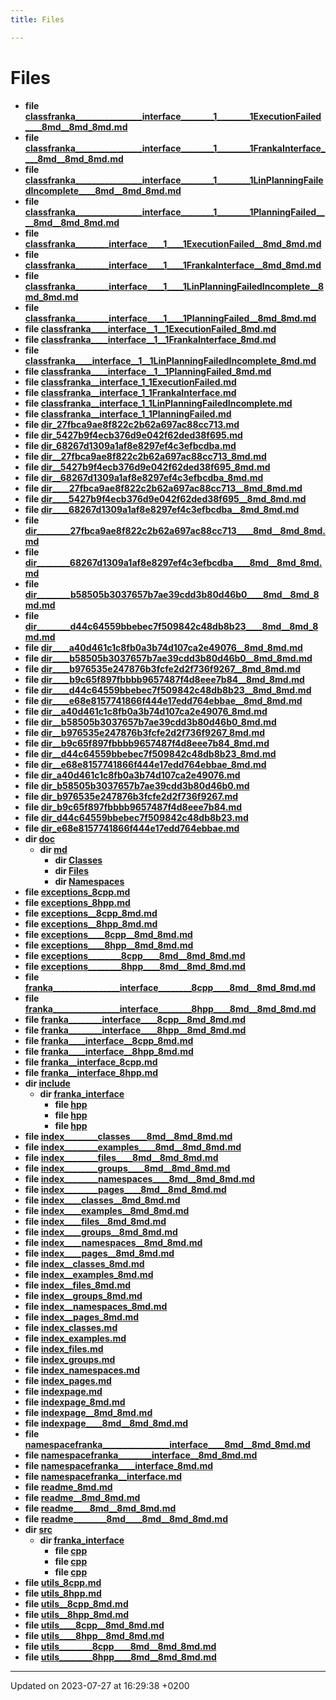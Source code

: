 ```yaml
---
title: Files

---
```


# Files




* **file [classfranka________________interface________1________1ExecutionFailed____8md__8md_8md.md](Files/classfranka________________________________interface________________1________________1ExecutionF7fcfc176ef28fe4326eebb6eea4ce533.md#file-classfranka----------------interface--------1--------1executionfailed----8md--8md-8md.md)** 
* **file [classfranka________________interface________1________1FrankaInterface____8md__8md_8md.md](Files/classfranka________________________________interface________________1________________1FrankaInteb55377918315ed51c515b380cc6ee3fc.md#file-classfranka----------------interface--------1--------1frankainterface----8md--8md-8md.md)** 
* **file [classfranka________________interface________1________1LinPlanningFailedIncomplete____8md__8md_8md.md](Files/classfranka________________________________interface________________1________________1LinPlannin99f4b5159e3a7e451f01151a82561693.md#file-classfranka----------------interface--------1--------1linplanningfailedincomplete----8md--8md-8md.md)** 
* **file [classfranka________________interface________1________1PlanningFailed____8md__8md_8md.md](Files/classfranka________________________________interface________________1________________1PlanningFailed________8md____8md__8md_8md.md#file-classfranka----------------interface--------1--------1planningfailed----8md--8md-8md.md)** 
* **file [classfranka________interface____1____1ExecutionFailed__8md_8md.md](Files/classfranka________________interface________1________1ExecutionFailed____8md__8md_8md.md#file-classfranka--------interface----1----1executionfailed--8md-8md.md)** 
* **file [classfranka________interface____1____1FrankaInterface__8md_8md.md](Files/classfranka________________interface________1________1FrankaInterface____8md__8md_8md.md#file-classfranka--------interface----1----1frankainterface--8md-8md.md)** 
* **file [classfranka________interface____1____1LinPlanningFailedIncomplete__8md_8md.md](Files/classfranka________________interface________1________1LinPlanningFailedIncomplete____8md__8md_8md.md#file-classfranka--------interface----1----1linplanningfailedincomplete--8md-8md.md)** 
* **file [classfranka________interface____1____1PlanningFailed__8md_8md.md](Files/classfranka________________interface________1________1PlanningFailed____8md__8md_8md.md#file-classfranka--------interface----1----1planningfailed--8md-8md.md)** 
* **file [classfranka____interface__1__1ExecutionFailed_8md.md](Files/classfranka________interface____1____1ExecutionFailed__8md_8md.md#file-classfranka----interface--1--1executionfailed-8md.md)** 
* **file [classfranka____interface__1__1FrankaInterface_8md.md](Files/classfranka________interface____1____1FrankaInterface__8md_8md.md#file-classfranka----interface--1--1frankainterface-8md.md)** 
* **file [classfranka____interface__1__1LinPlanningFailedIncomplete_8md.md](Files/classfranka________interface____1____1LinPlanningFailedIncomplete__8md_8md.md#file-classfranka----interface--1--1linplanningfailedincomplete-8md.md)** 
* **file [classfranka____interface__1__1PlanningFailed_8md.md](Files/classfranka________interface____1____1PlanningFailed__8md_8md.md#file-classfranka----interface--1--1planningfailed-8md.md)** 
* **file [classfranka__interface_1_1ExecutionFailed.md](Files/classfranka____interface__1__1ExecutionFailed_8md.md#file-classfranka--interface-1-1executionfailed.md)** 
* **file [classfranka__interface_1_1FrankaInterface.md](Files/classfranka____interface__1__1FrankaInterface_8md.md#file-classfranka--interface-1-1frankainterface.md)** 
* **file [classfranka__interface_1_1LinPlanningFailedIncomplete.md](Files/classfranka____interface__1__1LinPlanningFailedIncomplete_8md.md#file-classfranka--interface-1-1linplanningfailedincomplete.md)** 
* **file [classfranka__interface_1_1PlanningFailed.md](Files/classfranka____interface__1__1PlanningFailed_8md.md#file-classfranka--interface-1-1planningfailed.md)** 
* **file [dir_27fbca9ae8f822c2b62a697ac88cc713.md](Files/dir__27fbca9ae8f822c2b62a697ac88cc713_8md.md#file-dir-27fbca9ae8f822c2b62a697ac88cc713.md)** 
* **file [dir_5427b9f4ecb376d9e042f62ded38f695.md](Files/dir__5427b9f4ecb376d9e042f62ded38f695_8md.md#file-dir-5427b9f4ecb376d9e042f62ded38f695.md)** 
* **file [dir_68267d1309a1af8e8297ef4c3efbcdba.md](Files/dir__68267d1309a1af8e8297ef4c3efbcdba_8md.md#file-dir-68267d1309a1af8e8297ef4c3efbcdba.md)** 
* **file [dir__27fbca9ae8f822c2b62a697ac88cc713_8md.md](Files/dir____27fbca9ae8f822c2b62a697ac88cc713__8md_8md.md#file-dir--27fbca9ae8f822c2b62a697ac88cc713-8md.md)** 
* **file [dir__5427b9f4ecb376d9e042f62ded38f695_8md.md](Files/dir____5427b9f4ecb376d9e042f62ded38f695__8md_8md.md#file-dir--5427b9f4ecb376d9e042f62ded38f695-8md.md)** 
* **file [dir__68267d1309a1af8e8297ef4c3efbcdba_8md.md](Files/dir____68267d1309a1af8e8297ef4c3efbcdba__8md_8md.md#file-dir--68267d1309a1af8e8297ef4c3efbcdba-8md.md)** 
* **file [dir____27fbca9ae8f822c2b62a697ac88cc713__8md_8md.md](Files/dir________27fbca9ae8f822c2b62a697ac88cc713____8md__8md_8md.md#file-dir----27fbca9ae8f822c2b62a697ac88cc713--8md-8md.md)** 
* **file [dir____5427b9f4ecb376d9e042f62ded38f695__8md_8md.md](Files/dir________5427b9f4ecb376d9e042f62ded38f695____8md__8md_8md.md#file-dir----5427b9f4ecb376d9e042f62ded38f695--8md-8md.md)** 
* **file [dir____68267d1309a1af8e8297ef4c3efbcdba__8md_8md.md](Files/dir________68267d1309a1af8e8297ef4c3efbcdba____8md__8md_8md.md#file-dir----68267d1309a1af8e8297ef4c3efbcdba--8md-8md.md)** 
* **file [dir________27fbca9ae8f822c2b62a697ac88cc713____8md__8md_8md.md](Files/dir________________27fbca9ae8f822c2b62a697ac88cc713________8md____8md__8md_8md.md#file-dir--------27fbca9ae8f822c2b62a697ac88cc713----8md--8md-8md.md)** 
* **file [dir________68267d1309a1af8e8297ef4c3efbcdba____8md__8md_8md.md](Files/dir________________68267d1309a1af8e8297ef4c3efbcdba________8md____8md__8md_8md.md#file-dir--------68267d1309a1af8e8297ef4c3efbcdba----8md--8md-8md.md)** 
* **file [dir________b58505b3037657b7ae39cdd3b80d46b0____8md__8md_8md.md](Files/dir________________b58505b3037657b7ae39cdd3b80d46b0________8md____8md__8md_8md.md#file-dir--------b58505b3037657b7ae39cdd3b80d46b0----8md--8md-8md.md)** 
* **file [dir________d44c64559bbebec7f509842c48db8b23____8md__8md_8md.md](Files/dir________________d44c64559bbebec7f509842c48db8b23________8md____8md__8md_8md.md#file-dir--------d44c64559bbebec7f509842c48db8b23----8md--8md-8md.md)** 
* **file [dir____a40d461c1c8fb0a3b74d107ca2e49076__8md_8md.md](Files/dir________a40d461c1c8fb0a3b74d107ca2e49076____8md__8md_8md.md#file-dir----a40d461c1c8fb0a3b74d107ca2e49076--8md-8md.md)** 
* **file [dir____b58505b3037657b7ae39cdd3b80d46b0__8md_8md.md](Files/dir________b58505b3037657b7ae39cdd3b80d46b0____8md__8md_8md.md#file-dir----b58505b3037657b7ae39cdd3b80d46b0--8md-8md.md)** 
* **file [dir____b976535e247876b3fcfe2d2f736f9267__8md_8md.md](Files/dir________b976535e247876b3fcfe2d2f736f9267____8md__8md_8md.md#file-dir----b976535e247876b3fcfe2d2f736f9267--8md-8md.md)** 
* **file [dir____b9c65f897fbbbb9657487f4d8eee7b84__8md_8md.md](Files/dir________b9c65f897fbbbb9657487f4d8eee7b84____8md__8md_8md.md#file-dir----b9c65f897fbbbb9657487f4d8eee7b84--8md-8md.md)** 
* **file [dir____d44c64559bbebec7f509842c48db8b23__8md_8md.md](Files/dir________d44c64559bbebec7f509842c48db8b23____8md__8md_8md.md#file-dir----d44c64559bbebec7f509842c48db8b23--8md-8md.md)** 
* **file [dir____e68e8157741866f444e17edd764ebbae__8md_8md.md](Files/dir________e68e8157741866f444e17edd764ebbae____8md__8md_8md.md#file-dir----e68e8157741866f444e17edd764ebbae--8md-8md.md)** 
* **file [dir__a40d461c1c8fb0a3b74d107ca2e49076_8md.md](Files/dir____a40d461c1c8fb0a3b74d107ca2e49076__8md_8md.md#file-dir--a40d461c1c8fb0a3b74d107ca2e49076-8md.md)** 
* **file [dir__b58505b3037657b7ae39cdd3b80d46b0_8md.md](Files/dir____b58505b3037657b7ae39cdd3b80d46b0__8md_8md.md#file-dir--b58505b3037657b7ae39cdd3b80d46b0-8md.md)** 
* **file [dir__b976535e247876b3fcfe2d2f736f9267_8md.md](Files/dir____b976535e247876b3fcfe2d2f736f9267__8md_8md.md#file-dir--b976535e247876b3fcfe2d2f736f9267-8md.md)** 
* **file [dir__b9c65f897fbbbb9657487f4d8eee7b84_8md.md](Files/dir____b9c65f897fbbbb9657487f4d8eee7b84__8md_8md.md#file-dir--b9c65f897fbbbb9657487f4d8eee7b84-8md.md)** 
* **file [dir__d44c64559bbebec7f509842c48db8b23_8md.md](Files/dir____d44c64559bbebec7f509842c48db8b23__8md_8md.md#file-dir--d44c64559bbebec7f509842c48db8b23-8md.md)** 
* **file [dir__e68e8157741866f444e17edd764ebbae_8md.md](Files/dir____e68e8157741866f444e17edd764ebbae__8md_8md.md#file-dir--e68e8157741866f444e17edd764ebbae-8md.md)** 
* **file [dir_a40d461c1c8fb0a3b74d107ca2e49076.md](Files/dir__a40d461c1c8fb0a3b74d107ca2e49076_8md.md#file-dir-a40d461c1c8fb0a3b74d107ca2e49076.md)** 
* **file [dir_b58505b3037657b7ae39cdd3b80d46b0.md](Files/dir__b58505b3037657b7ae39cdd3b80d46b0_8md.md#file-dir-b58505b3037657b7ae39cdd3b80d46b0.md)** 
* **file [dir_b976535e247876b3fcfe2d2f736f9267.md](Files/dir__b976535e247876b3fcfe2d2f736f9267_8md.md#file-dir-b976535e247876b3fcfe2d2f736f9267.md)** 
* **file [dir_b9c65f897fbbbb9657487f4d8eee7b84.md](Files/dir__b9c65f897fbbbb9657487f4d8eee7b84_8md.md#file-dir-b9c65f897fbbbb9657487f4d8eee7b84.md)** 
* **file [dir_d44c64559bbebec7f509842c48db8b23.md](Files/dir__d44c64559bbebec7f509842c48db8b23_8md.md#file-dir-d44c64559bbebec7f509842c48db8b23.md)** 
* **file [dir_e68e8157741866f444e17edd764ebbae.md](Files/dir__e68e8157741866f444e17edd764ebbae_8md.md#file-dir-e68e8157741866f444e17edd764ebbae.md)** 
* **dir [doc](Files/dir_e68e8157741866f444e17edd764ebbae.md#dir-doc)** 
    * **dir [md](Files/dir_b976535e247876b3fcfe2d2f736f9267.md#dir-md)** 
        * **dir [Classes](Files/dir_5427b9f4ecb376d9e042f62ded38f695.md#dir-classes)** 
        * **dir [Files](Files/dir_a40d461c1c8fb0a3b74d107ca2e49076.md#dir-files)** 
        * **dir [Namespaces](Files/dir_b9c65f897fbbbb9657487f4d8eee7b84.md#dir-namespaces)** 
* **file [exceptions_8cpp.md](Files/exceptions__8cpp_8md.md#file-exceptions-8cpp.md)** 
* **file [exceptions_8hpp.md](Files/exceptions__8hpp_8md.md#file-exceptions-8hpp.md)** 
* **file [exceptions__8cpp_8md.md](Files/exceptions____8cpp__8md_8md.md#file-exceptions--8cpp-8md.md)** 
* **file [exceptions__8hpp_8md.md](Files/exceptions____8hpp__8md_8md.md#file-exceptions--8hpp-8md.md)** 
* **file [exceptions____8cpp__8md_8md.md](Files/exceptions________8cpp____8md__8md_8md.md#file-exceptions----8cpp--8md-8md.md)** 
* **file [exceptions____8hpp__8md_8md.md](Files/exceptions________8hpp____8md__8md_8md.md#file-exceptions----8hpp--8md-8md.md)** 
* **file [exceptions________8cpp____8md__8md_8md.md](Files/exceptions________________8cpp________8md____8md__8md_8md.md#file-exceptions--------8cpp----8md--8md-8md.md)** 
* **file [exceptions________8hpp____8md__8md_8md.md](Files/exceptions________________8hpp________8md____8md__8md_8md.md#file-exceptions--------8hpp----8md--8md-8md.md)** 
* **file [franka________________interface________8cpp____8md__8md_8md.md](Files/franka________________________________interface________________8cpp________8md____8md__8md_8md.md#file-franka----------------interface--------8cpp----8md--8md-8md.md)** 
* **file [franka________________interface________8hpp____8md__8md_8md.md](Files/franka________________________________interface________________8hpp________8md____8md__8md_8md.md#file-franka----------------interface--------8hpp----8md--8md-8md.md)** 
* **file [franka________interface____8cpp__8md_8md.md](Files/franka________________interface________8cpp____8md__8md_8md.md#file-franka--------interface----8cpp--8md-8md.md)** 
* **file [franka________interface____8hpp__8md_8md.md](Files/franka________________interface________8hpp____8md__8md_8md.md#file-franka--------interface----8hpp--8md-8md.md)** 
* **file [franka____interface__8cpp_8md.md](Files/franka________interface____8cpp__8md_8md.md#file-franka----interface--8cpp-8md.md)** 
* **file [franka____interface__8hpp_8md.md](Files/franka________interface____8hpp__8md_8md.md#file-franka----interface--8hpp-8md.md)** 
* **file [franka__interface_8cpp.md](Files/franka____interface__8cpp_8md.md#file-franka--interface-8cpp.md)** 
* **file [franka__interface_8hpp.md](Files/franka____interface__8hpp_8md.md#file-franka--interface-8hpp.md)** 
* **dir [include](Files/dir_d44c64559bbebec7f509842c48db8b23.md#dir-include)** 
    * **dir [franka_interface](Files/dir_27fbca9ae8f822c2b62a697ac88cc713.md#dir-franka-interface)** 
        * **file [hpp](Files/exceptions_8hpp.md#file-exceptions.hpp)** 
        * **file [hpp](Files/franka__interface_8hpp.md#file-franka-interface.hpp)** 
        * **file [hpp](Files/utils_8hpp.md#file-utils.hpp)** 
* **file [index________classes____8md__8md_8md.md](Files/index________________classes________8md____8md__8md_8md.md#file-index--------classes----8md--8md-8md.md)** 
* **file [index________examples____8md__8md_8md.md](Files/index________________examples________8md____8md__8md_8md.md#file-index--------examples----8md--8md-8md.md)** 
* **file [index________files____8md__8md_8md.md](Files/index________________files________8md____8md__8md_8md.md#file-index--------files----8md--8md-8md.md)** 
* **file [index________groups____8md__8md_8md.md](Files/index________________groups________8md____8md__8md_8md.md#file-index--------groups----8md--8md-8md.md)** 
* **file [index________namespaces____8md__8md_8md.md](Files/index________________namespaces________8md____8md__8md_8md.md#file-index--------namespaces----8md--8md-8md.md)** 
* **file [index________pages____8md__8md_8md.md](Files/index________________pages________8md____8md__8md_8md.md#file-index--------pages----8md--8md-8md.md)** 
* **file [index____classes__8md_8md.md](Files/index________classes____8md__8md_8md.md#file-index----classes--8md-8md.md)** 
* **file [index____examples__8md_8md.md](Files/index________examples____8md__8md_8md.md#file-index----examples--8md-8md.md)** 
* **file [index____files__8md_8md.md](Files/index________files____8md__8md_8md.md#file-index----files--8md-8md.md)** 
* **file [index____groups__8md_8md.md](Files/index________groups____8md__8md_8md.md#file-index----groups--8md-8md.md)** 
* **file [index____namespaces__8md_8md.md](Files/index________namespaces____8md__8md_8md.md#file-index----namespaces--8md-8md.md)** 
* **file [index____pages__8md_8md.md](Files/index________pages____8md__8md_8md.md#file-index----pages--8md-8md.md)** 
* **file [index__classes_8md.md](Files/index____classes__8md_8md.md#file-index--classes-8md.md)** 
* **file [index__examples_8md.md](Files/index____examples__8md_8md.md#file-index--examples-8md.md)** 
* **file [index__files_8md.md](Files/index____files__8md_8md.md#file-index--files-8md.md)** 
* **file [index__groups_8md.md](Files/index____groups__8md_8md.md#file-index--groups-8md.md)** 
* **file [index__namespaces_8md.md](Files/index____namespaces__8md_8md.md#file-index--namespaces-8md.md)** 
* **file [index__pages_8md.md](Files/index____pages__8md_8md.md#file-index--pages-8md.md)** 
* **file [index_classes.md](Files/index__classes_8md.md#file-index-classes.md)** 
* **file [index_examples.md](Files/index__examples_8md.md#file-index-examples.md)** 
* **file [index_files.md](Files/index__files_8md.md#file-index-files.md)** 
* **file [index_groups.md](Files/index__groups_8md.md#file-index-groups.md)** 
* **file [index_namespaces.md](Files/index__namespaces_8md.md#file-index-namespaces.md)** 
* **file [index_pages.md](Files/index__pages_8md.md#file-index-pages.md)** 
* **file [indexpage.md](Files/indexpage_8md.md#file-indexpage.md)** 
* **file [indexpage_8md.md](Files/indexpage__8md_8md.md#file-indexpage-8md.md)** 
* **file [indexpage__8md_8md.md](Files/indexpage____8md__8md_8md.md#file-indexpage--8md-8md.md)** 
* **file [indexpage____8md__8md_8md.md](Files/indexpage________8md____8md__8md_8md.md#file-indexpage----8md--8md-8md.md)** 
* **file [namespacefranka________________interface____8md__8md_8md.md](Files/namespacefranka________________________________interface________8md____8md__8md_8md.md#file-namespacefranka----------------interface----8md--8md-8md.md)** 
* **file [namespacefranka________interface__8md_8md.md](Files/namespacefranka________________interface____8md__8md_8md.md#file-namespacefranka--------interface--8md-8md.md)** 
* **file [namespacefranka____interface_8md.md](Files/namespacefranka________interface__8md_8md.md#file-namespacefranka----interface-8md.md)** 
* **file [namespacefranka__interface.md](Files/namespacefranka____interface_8md.md#file-namespacefranka--interface.md)** 
* **file [readme_8md.md](Files/readme__8md_8md.md#file-readme-8md.md)** 
* **file [readme__8md_8md.md](Files/readme____8md__8md_8md.md#file-readme--8md-8md.md)** 
* **file [readme____8md__8md_8md.md](Files/readme________8md____8md__8md_8md.md#file-readme----8md--8md-8md.md)** 
* **file [readme________8md____8md__8md_8md.md](Files/readme________________8md________8md____8md__8md_8md.md#file-readme--------8md----8md--8md-8md.md)** 
* **dir [src](Files/dir_68267d1309a1af8e8297ef4c3efbcdba.md#dir-src)** 
    * **dir [franka_interface](Files/dir_b58505b3037657b7ae39cdd3b80d46b0.md#dir-franka-interface)** 
        * **file [cpp](Files/exceptions_8cpp.md#file-exceptions.cpp)** 
        * **file [cpp](Files/franka__interface_8cpp.md#file-franka-interface.cpp)** 
        * **file [cpp](Files/utils_8cpp.md#file-utils.cpp)** 
* **file [utils_8cpp.md](Files/utils__8cpp_8md.md#file-utils-8cpp.md)** 
* **file [utils_8hpp.md](Files/utils__8hpp_8md.md#file-utils-8hpp.md)** 
* **file [utils__8cpp_8md.md](Files/utils____8cpp__8md_8md.md#file-utils--8cpp-8md.md)** 
* **file [utils__8hpp_8md.md](Files/utils____8hpp__8md_8md.md#file-utils--8hpp-8md.md)** 
* **file [utils____8cpp__8md_8md.md](Files/utils________8cpp____8md__8md_8md.md#file-utils----8cpp--8md-8md.md)** 
* **file [utils____8hpp__8md_8md.md](Files/utils________8hpp____8md__8md_8md.md#file-utils----8hpp--8md-8md.md)** 
* **file [utils________8cpp____8md__8md_8md.md](Files/utils________________8cpp________8md____8md__8md_8md.md#file-utils--------8cpp----8md--8md-8md.md)** 
* **file [utils________8hpp____8md__8md_8md.md](Files/utils________________8hpp________8md____8md__8md_8md.md#file-utils--------8hpp----8md--8md-8md.md)** 



-------------------------------

Updated on 2023-07-27 at 16:29:38 +0200

